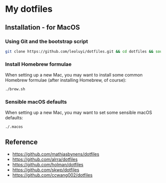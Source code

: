 # My dotfiles

## Installation - for MacOS

### Using Git and the bootstrap script

```bash
git clone https://github.com/leoluyi/dotfiles.git && cd dotfiles && source bootstrap.sh
```

### Install Homebrew formulae

When setting up a new Mac, you may want to install some common Homebrew formulae (after installing Homebrew, of course):

```bash
./brew.sh
```

### Sensible macOS defaults

When setting up a new Mac, you may want to set some sensible macOS defaults:

```bash
./.macos
```

## Reference

- https://github.com/mathiasbynens/dotfiles
- https://github.com/alrra/dotfiles
- https://github.com/holman/dotfiles
- https://github.com/skwp/dotfiles
- https://github.com/ccwang002/dotfiles
